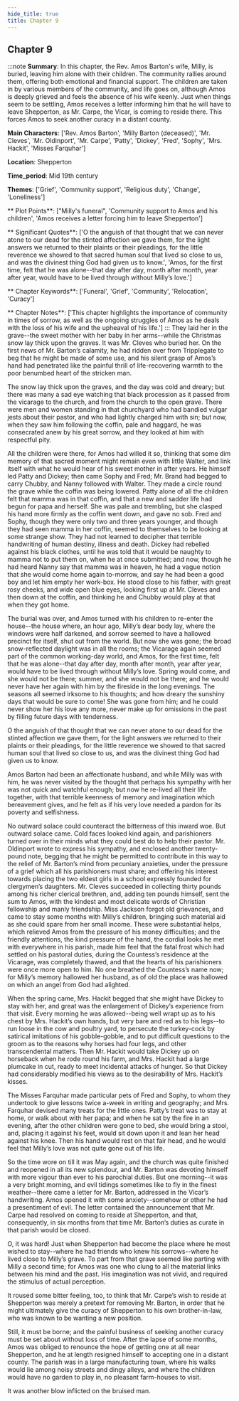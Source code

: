 ```yaml
---
hide_title: true
title: Chapter 9
---
```

## Chapter 9
:::note
**Summary**:
In this chapter, the Rev. Amos Barton's wife, Milly, is buried, leaving him alone with their children. The community rallies around them, offering both emotional and financial support. The children are taken in by various members of the community, and life goes on, although Amos is deeply grieved and feels the absence of his wife keenly. Just when things seem to be settling, Amos receives a letter informing him that he will have to leave Shepperton, as Mr. Carpe, the Vicar, is coming to reside there. This forces Amos to seek another curacy in a distant county.

**Main Characters**:
['Rev. Amos Barton', 'Milly Barton (deceased)', 'Mr. Cleves', 'Mr. Oldinport', 'Mr. Carpe', 'Patty', 'Dickey', 'Fred', 'Sophy', 'Mrs. Hackit', 'Misses Farquhar']

**Location**:
Shepperton

**Time_period**:
Mid 19th century

**Themes**:
['Grief', 'Community support', 'Religious duty', 'Change', 'Loneliness']

** Plot Points**:
["Milly's funeral", 'Community support to Amos and his children', 'Amos receives a letter forcing him to leave Shepperton']

** Significant Quotes**:
['O the anguish of that thought that we can never atone to our dead for the stinted affection we gave them, for the light answers we returned to their plaints or their pleadings, for the little reverence we showed to that sacred human soul that lived so close to us, and was the divinest thing God had given us to know.', 'Amos, for the first time, felt that he was alone--that day after day, month after month, year after year, would have to be lived through without Milly’s love.']

** Chapter Keywords**:
['Funeral', 'Grief', 'Community', 'Relocation', 'Curacy']

** Chapter Notes**:
['This chapter highlights the importance of community in times of sorrow, as well as the ongoing struggles of Amos as he deals with the loss of his wife and the upheaval of his life.']
:::
They laid her in the grave--the sweet mother with her baby in her arms--while the Christmas snow lay thick upon the graves. It was Mr. Cleves who buried her. On the first news of Mr. Barton’s calamity, he had ridden over from Tripplegate to beg that he might be made of some use, and his silent grasp of Amos’s hand had penetrated like the painful thrill of life-recovering warmth to the poor benumbed heart of the stricken man. 

The snow lay thick upon the graves, and the day was cold and dreary; but there was many a sad eye watching that black procession as it passed from the vicarage to the church, and from the church to the open grave. There were men and women standing in that churchyard who had bandied vulgar jests about their pastor, and who had lightly charged him with sin; but now, when they saw him following the coffin, pale and haggard, he was consecrated anew by his great sorrow, and they looked at him with respectful pity. 

All the children were there, for Amos had willed it so, thinking that some dim memory of that sacred moment might remain even with little Walter, and link itself with what he would hear of his sweet mother in after years. He himself led Patty and Dickey; then came Sophy and Fred; Mr. Brand had begged to carry Chubby, and Nanny followed with Walter. They made a circle round the grave while the coffin was being lowered. Patty alone of all the children felt that mamma was in that coffin, and that a new and sadder life had begun for papa and herself. She was pale and trembling, but she clasped his hand more firmly as the coffin went down, and gave no sob. Fred and Sophy, though they were only two and three years younger, and though they had seen mamma in her coffin, seemed to themselves to be looking at some strange show. They had not learned to decipher that terrible handwriting of human destiny, illness and death. Dickey had rebelled against his black clothes, until he was told that it would be naughty to mamma not to put them on, when he at once submitted; and now, though he had heard Nanny say that mamma was in heaven, he had a vague notion that she would come home again to-morrow, and say he had been a good boy and let him empty her work-box. He stood close to his father, with great rosy cheeks, and wide open blue eyes, looking first up at Mr. Cleves and then down at the coffin, and thinking he and Chubby would play at that when they got home. 

The burial was over, and Amos turned with his children to re-enter the house--the house where, an hour ago, Milly’s dear body lay, where the windows were half darkened, and sorrow seemed to have a hallowed precinct for itself, shut out from the world. But now she was gone; the broad snow-reflected daylight was in all the rooms; the Vicarage again seemed part of the common working-day world, and Amos, for the first time, felt that he was alone--that day after day, month after month, year after year, would have to be lived through without Milly’s love. Spring would come, and she would not be there; summer, and she would not be there; and he would never have her again with him by the fireside in the long evenings. The seasons all seemed irksome to his thoughts; and how dreary the sunshiny days that would be sure to come! She was gone from him; and he could never show her his love any more, never make up for omissions in the past by filling future days with tenderness. 

O the anguish of that thought that we can never atone to our dead for the stinted affection we gave them, for the light answers we returned to their plaints or their pleadings, for the little reverence we showed to that sacred human soul that lived so close to us, and was the divinest thing God had given us to know. 

Amos Barton had been an affectionate husband, and while Milly was with him, he was never visited by the thought that perhaps his sympathy with her was not quick and watchful enough; but now he re-lived all their life together, with that terrible keenness of memory and imagination which bereavement gives, and he felt as if his very love needed a pardon for its poverty and selfishness. 

No outward solace could counteract the bitterness of this inward woe. But outward solace came. Cold faces looked kind again, and parishioners turned over in their minds what they could best do to help their pastor. Mr. Oldinport wrote to express his sympathy, and enclosed another twenty-pound note, begging that he might be permitted to contribute in this way to the relief of Mr. Barton’s mind from pecuniary anxieties, under the pressure of a grief which all his parishioners must share; and offering his interest towards placing the two eldest girls in a school expressly founded for clergymen’s daughters. Mr. Cleves succeeded in collecting thirty pounds among his richer clerical brethren, and, adding ten pounds himself, sent the sum to Amos, with the kindest and most delicate words of Christian fellowship and manly friendship. Miss Jackson forgot old grievances, and came to stay some months with Milly’s children, bringing such material aid as she could spare from her small income. These were substantial helps, which relieved Amos from the pressure of his money difficulties; and the friendly attentions, the kind pressure of the hand, the cordial looks he met with everywhere in his parish, made him feel that the fatal frost which had settled on his pastoral duties, during the Countess’s residence at the Vicarage, was completely thawed, and that the hearts of his parishioners were once more open to him. No one breathed the Countess’s name now; for Milly’s memory hallowed her husband, as of old the place was hallowed on which an angel from God had alighted. 

When the spring came, Mrs. Hackit begged that she might have Dickey to stay with her, and great was the enlargement of Dickey’s experience from that visit. Every morning he was allowed--being well wrapt up as to his chest by Mrs. Hackit’s own hands, but very bare and red as to his legs--to run loose in the cow and poultry yard, to persecute the turkey-cock by satirical imitations of his gobble-gobble, and to put difficult questions to the groom as to the reasons why horses had four legs, and other transcendental matters. Then Mr. Hackit would take Dickey up on horseback when he rode round his farm, and Mrs. Hackit had a large plumcake in cut, ready to meet incidental attacks of hunger. So that Dickey had considerably modified his views as to the desirability of Mrs. Hackit’s kisses. 

The Misses Farquhar made particular pets of Fred and Sophy, to whom they undertook to give lessons twice a-week in writing and geography; and Mrs. Farquhar devised many treats for the little ones. Patty’s treat was to stay at home, or walk about with her papa; and when he sat by the fire in an evening, after the other children were gone to bed, she would bring a stool, and, placing it against his feet, would sit down upon it and lean her head against his knee. Then his hand would rest on that fair head, and he would feel that Milly’s love was not quite gone out of his life. 

So the time wore on till it was May again, and the church was quite finished and reopened in all its new splendour, and Mr. Barton was devoting himself with more vigour than ever to his parochial duties. But one morning--it was a very bright morning, and evil tidings sometimes like to fly in the finest weather--there came a letter for Mr. Barton, addressed in the Vicar’s handwriting. Amos opened it with some anxiety--somehow or other he had a presentiment of evil. The letter contained the announcement that Mr. Carpe had resolved on coming to reside at Shepperton, and that, consequently, in six months from that time Mr. Barton’s duties as curate in that parish would be closed. 

O, it was hard! Just when Shepperton had become the place where he most wished to stay--where he had friends who knew his sorrows--where he lived close to Milly’s grave. To part from that grave seemed like parting with Milly a second time; for Amos was one who clung to all the material links between his mind and the past. His imagination was not vivid, and required the stimulus of actual perception. 

It roused some bitter feeling, too, to think that Mr. Carpe’s wish to reside at Shepperton was merely a pretext for removing Mr. Barton, in order that he might ultimately give the curacy of Shepperton to his own brother-in-law, who was known to be wanting a new position. 

Still, it must be borne; and the painful business of seeking another curacy must be set about without loss of time. After the lapse of some months, Amos was obliged to renounce the hope of getting one at all near Shepperton, and he at length resigned himself to accepting one in a distant county. The parish was in a large manufacturing town, where his walks would lie among noisy streets and dingy alleys, and where the children would have no garden to play in, no pleasant farm-houses to visit. 

It was another blow inflicted on the bruised man. 

